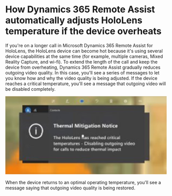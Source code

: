 
# How Dynamics 365 Remote Assist automatically adjusts HoloLens temperature if the device overheats

If you're on a longer call in Microsoft Dynamics 365 Remote Assist for HoloLens, the HoloLens device can become hot because it's using 
several device capabilities at the same time (for example, multiple cameras, Mixed Reality Capture, and wi-fi). To extend the length of the call and keep the device 
from overheating, Dynamics 365 Remote Assist gradually reduces outgoing video quality. In this case, you'll see a series of messages to let you know how and why the 
video quality is being adjusted. If the device reaches a critical temperature, you'll see a message that outgoing video will be disabled completely. 

![Screenshot of HoloLens message showing device is reaching critical temperature.](media/hololens-thermal-critical.jpg "Screenshot of HoloLens message showing device is reaching critical temperature")

When the device returns to an optimal operating temperature, you'll see a message saying that outgoing video quality is being restored.

